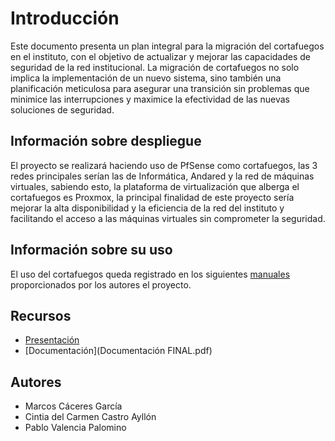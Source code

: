 # Introducción
Este documento presenta un plan integral para la migración del cortafuegos en el instituto, con el objetivo de actualizar y mejorar las capacidades de seguridad de la red institucional. La migración de cortafuegos no solo implica la implementación de un nuevo sistema, sino también una planificación meticulosa para asegurar una transición sin problemas que minimice las interrupciones y maximice la efectividad de las nuevas soluciones de seguridad.

## Información sobre despliegue
El proyecto se realizará haciendo uso de PfSense como cortafuegos, las 3 redes principales serían las de Informática, Andared y la red de  máquinas virtuales,
sabiendo esto, la plataforma de virtualización que alberga el cortafuegos es Proxmox, la principal finalidad de este proyecto sería mejorar la alta disponibilidad y la eficiencia de la red del instituto y facilitando el acceso a las máquinas virtuales sin comprometer la seguridad.

## Información sobre su uso
El uso del cortafuegos queda registrado en los siguientes [manuales](./Manuales/manuales.md) proporcionados por los autores el proyecto.

## Recursos
- [Presentación](https://www.canva.com/design/DAGIY0P5xcE/nZF6Z_NZ1TNTgcn6h4UiWQ/edit?utm_content=DAGIY0P5xcE&utm_campaign=designshare&utm_medium=link2&utm_source=sharebutton)
- [Documentación](Documentación FINAL.pdf)

## Autores
- Marcos Cáceres García
- Cintia del Carmen Castro Ayllón
- Pablo Valencia Palomino
